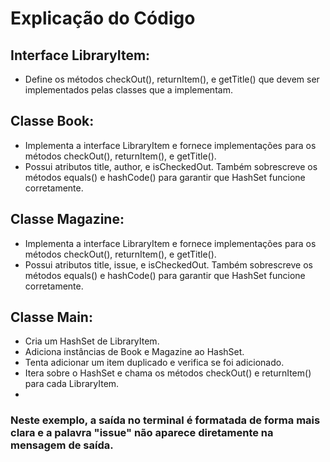 # Explicação do Código
## Interface LibraryItem: 
- Define os métodos checkOut(), returnItem(), e getTitle() que devem ser implementados pelas classes que a implementam.
## Classe Book: 
- Implementa a interface LibraryItem e fornece implementações para os métodos checkOut(), returnItem(), e getTitle(). 
- Possui atributos title, author, e isCheckedOut. Também sobrescreve os métodos equals() e hashCode() para garantir que HashSet funcione corretamente.
## Classe Magazine: 
- Implementa a interface LibraryItem e fornece implementações para os métodos checkOut(), returnItem(), e getTitle(). 
- Possui atributos title, issue, e isCheckedOut. Também sobrescreve os métodos equals() e hashCode() para garantir que HashSet funcione corretamente.
## Classe Main:
- Cria um HashSet de LibraryItem.
- Adiciona instâncias de Book e Magazine ao HashSet.
- Tenta adicionar um item duplicado e verifica se foi adicionado.
- Itera sobre o HashSet e chama os métodos checkOut() e returnItem() para cada LibraryItem.
- 
### Neste exemplo, a saída no terminal é formatada de forma mais clara e a palavra "issue" não aparece diretamente na mensagem de saída.